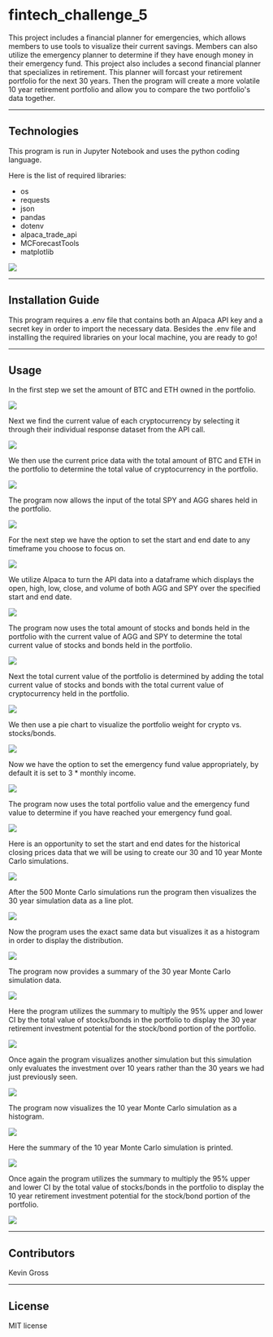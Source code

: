 # fintech_challenge_5
This project includes a financial planner for emergencies, which allows members to use tools to visualize their current savings. Members can also utilize the emergency planner to determine if they have enough money in their emergency fund. This project also includes a second financial planner that specializes in retirement. This planner will forcast your retirement portfolio for the next 30 years. Then the program will create a more volatile 10 year retirement portfolio and allow you to compare the two portfolio's data together.

---
## Technologies
This program is run in Jupyter Notebook and uses the python coding language.

Here is the list of required libraries:
- os
- requests
- json
- pandas
- dotenv
- alpaca_trade_api
- MCForecastTools
- matplotlib

![](../screen_caps/import_1.png)
 
---
## Installation Guide
This program requires a .env file that contains both an Alpaca API key and a secret key in order to import the necessary data. Besides the .env file and installing the required libraries on your local machine, you are ready to go!

---
## Usage
In the first step we set the amount of BTC and ETH owned in the portfolio.

![](../screen_caps/step_1.png)

Next we find the current value of each cryptocurrency by selecting it through their individual response dataset from the API call.

![](../screen_caps/step_2.png)

We then use the current price data with the total amount of BTC and ETH in the portfolio to determine the total value of cryptocurrency in the portfolio.

![](../screen_caps/step_3.png)

The program now allows the input of the total SPY and AGG shares held in the portfolio.

![](../screen_caps/step_4.png)

For the next step we have the option to set the start and end date to any timeframe you choose to focus on. 

![](../screen_caps/step_5.png)

We utilize Alpaca to turn the API data into a dataframe which displays the open, high, low, close, and volume of both AGG and SPY over the specified start and end date.

![](../screen_caps/step_6.png)

The program now uses the total amount of stocks and bonds held in the portfolio with the current value of AGG and SPY to determine the total current value of stocks and bonds held in the portfolio.

![](../screen_caps/step_7.png)

Next the total current value of the portfolio is determined by adding the total current value of stocks and bonds with the total current value of cryptocurrency held in the portfolio.

![](../screen_caps/step_8.png)

We then use a pie chart to visualize the portfolio weight for crypto vs. stocks/bonds.

![](../screen_caps/step_9.png)

Now we have the option to set the emergency fund value appropriately, by default it is set to 3 * monthly income.

![](../screen_caps/step_10.png)

The program now uses the total portfolio value and the emergency fund value to determine if you have reached your emergency fund goal.

![](../screen_caps/step_11.png)

Here is an opportunity to set the start and end dates for the historical closing prices data that we will be using to create our 30 and 10 year Monte Carlo simulations.

![](../screen_caps/step_12.png)

After the 500 Monte Carlo simulations run the program then visualizes the 30 year simulation data as a line plot.

![](../screen_caps/step_13.png)

Now the program uses the exact same data but visualizes it as a histogram in order to display the distribution.

![](../screen_caps/step_14.png)

The program now provides a summary of the 30 year Monte Carlo simulation data.

![](../screen_caps/step_15.png)

Here the program utilizes the summary to multiply the 95% upper and lower CI by the total value of stocks/bonds in the portfolio to display the 30 year retirement investment potential for the stock/bond portion of the portfolio.

![](../screen_caps/step_16.png)

Once again the program visualizes another simulation but this simulation only evaluates the investment over 10 years rather than the 30 years we had just previously seen.

![](../screen_caps/step_17.png)

The program now visualizes the 10 year Monte Carlo simulation as a histogram.

![](../screen_caps/step_18.png)

Here the summary of the 10 year Monte Carlo simulation is printed.

![](../screen_caps/step_19.png)

Once again the program utilizes the summary to multiply the 95% upper and lower CI by the total value of stocks/bonds in the portfolio to display the 10 year retirement investment potential for the stock/bond portion of the portfolio.

![](../screen_caps/step_20.png)


---
## Contributors
Kevin Gross

---
## License
MIT license
